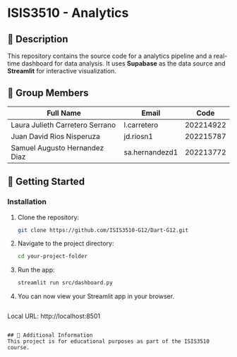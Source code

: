 # ISIS3510 - Analytics

## 📌 Description

This repository contains the source code for a analytics pipeline and a real-time dashboard for data analysis. It uses **Supabase** as the data source and **Streamlit** for interactive visualization.

## 👥 **Group Members**

| **Full Name**                     | **Email**           | **Code**   |
|-----------------------------------|---------------------|------------|
| Laura Julieth Carretero Serrano  | l.carretero        | 202214922  |
| Juan David Rios Nisperuza        | jd.riosn1          | 202215787  |
| Samuel Augusto Hernandez Diaz    | sa.hernandezd1     | 202213772  |

## 🚀 Getting Started

### Installation
1. Clone the repository:
   ```sh
   git clone https://github.com/ISIS3510-G12/Dart-G12.git
   ```
2. Navigate to the project directory:
   ```sh
   cd your-project-folder
   ```

3. Run the app:
   ```sh
   streamlit run src/dashboard.py
   ```

4. You can now view your Streamlit app in your browser.
   ```sh
  Local URL: http://localhost:8501
   ```

## 📢 Additional Information
This project is for educational purposes as part of the ISIS3510 course.